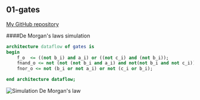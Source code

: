 ## 01-gates
[My GitHub repository](https://github.com/xhruby28/Digital-electronics-1)

####De Morgan's laws simulation

```vhdl
architecture dataflow of gates is
begin
    f_o  <= ((not b_i) and a_i) or ((not c_i) and (not b_i));
    fnand_o <= not (not (not b_i and a_i) and not(not b_i and not c_i));
    fnor_o <= not (b_i or not a_i) or not (c_i or b_i);

end architecture dataflow;
```

![Simulation De Morgan's law](Images/.png)

[](https://www.edaplayground.com/x/7Xvg)

